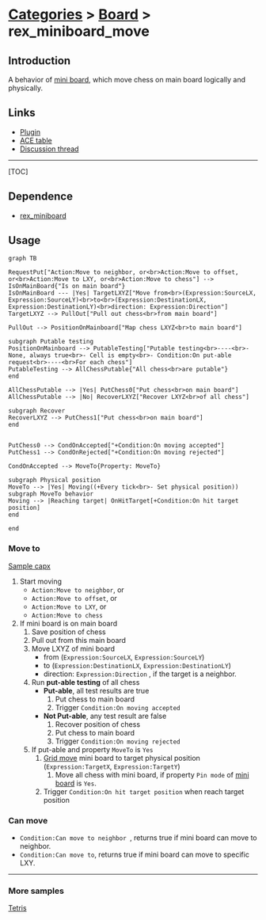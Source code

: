# [Categories](categories.index.html) > [Board](board.index.html) > rex_miniboard_move

## Introduction

A behavior of [mini board](rex_miniboard.html), which move chess on main board logically and physically.

## Links

- [Plugin](https://dl.dropboxusercontent.com/u/5779181/C2Repo/Zip/behaviors/rex_miniboard_rotate.7z)
- [ACE table](https://rexrainbow.github.io/C2RexDoc/c2rexpluginsACE/behavior_rex_miniboard_rotate.html)
- [Discussion thread](https://www.scirra.com/forum/plugin-mini-board_t116865)


----

[TOC]

## Dependence

- [rex_miniboard](rex_miniboard.html)

## Usage

```mermaid
graph TB

RequestPut["Action:Move to neighbor, or<br>Action:Move to offset, or<br>Action:Move to LXY, or<br>Action:Move to chess"] --> IsOnMainBoard{"Is on main board"}
IsOnMainBoard --- |Yes| TargetLXYZ["Move from<br>(Expression:SourceLX, Expression:SourceLY)<br>to<br>(Expression:DestinationLX, Expression:DestinationLY)<br>direction: Expression:Direction"]
TargetLXYZ --> PullOut["Pull out chess<br>from main board"]

PullOut --> PositionOnMainboard["Map chess LXYZ<br>to main board"]

subgraph Putable testing
PositionOnMainboard --> PutableTesting["Putable testing<br>----<br>- None, always true<br>- Cell is empty<br>- Condition:On put-able request<br>----<br>For each chess"]
PutableTesting --> AllChessPutable{"All chess<br>are putable"}
end

AllChessPutable --> |Yes| PutChess0["Put chess<br>on main board"]
AllChessPutable --> |No| RecoverLXYZ["Recover LXYZ<br>of all chess"]

subgraph Recover
RecoverLXYZ --> PutChess1["Put chess<br>on main board"]
end


PutChess0 --> CondOnAccepted["+Condition:On moving accepted"]
PutChess1 --> CondOnRejected["+Condition:On moving rejected"]

CondOnAccepted --> MoveTo{Property: MoveTo}

subgraph Physical position
MoveTo --> |Yes| Moving((+Every tick<br>- Set physical position))
subgraph MoveTo behavior
Moving --> |Reaching target| OnHitTarget[+Condition:On hit target position]
end

end
```

### Move to

[Sample capx](https://onedrive.live.com/redir?resid=7497FD5EC94476E!998&authkey=!AErrbfT9kwIDR90&ithint=file%2ccapx)

1. Start moving
   - `Action:Move to neighbor`, or
   - `Action:Move to offset`, or 
   - `Action:Move to LXY`, or 
   - `Action:Move to chess`
2. If mini board is on main board
   1. Save position of chess
   2. Pull out from this main board
   3. Move LXYZ of mini board
      - from (`Expression:SourceLX`, `Expression:SourceLY`) 
      - to (`Expression:DestinationLX`, `Expression:DestinationLY`) 
      - direction: `Expression:Direction` , if the target is a neighbor. 
   4. Run **put-able testing** of all chess
      - **Put-able**, all test results are true
        1. Put chess to main board
        2. Trigger `Condition:On moving accepted`
      - **Not Put-able**, any test result are false
        1. Recover position of chess
        2. Put chess to main board
        3. Trigger `Condition:On moving rejected`
   5. If put-able and property `MoveTo` is `Yes`
      1. [Grid move](rex_grid_move.html) mini board to target physical position (`Expression:TargetX`, `Expression:TargetY`)
         1. Move all chess with mini board, if property `Pin mode` of [mini board](rex_miniboard.html) is `Yes`.
      2. Trigger `Condition:On hit target position` when reach target position

### Can move

- `Condition:Can move to neighbor `, returns true if mini board can move to neighbor.
- `Condition:Can move to`, returns true if mini board can move to specific LXY.

----

### More samples

[Tetris](https://onedrive.live.com/redir?resid=7497FD5EC94476E!1001&authkey=!AHIF5LinGc3mLCw&ithint=file%2ccapx)